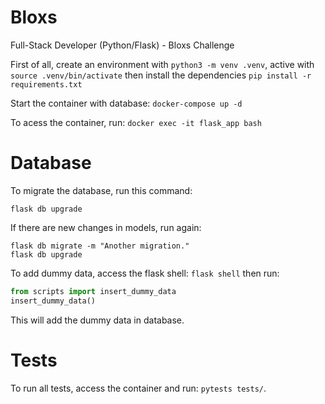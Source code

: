 # Bloxs

Full-Stack Developer (Python/Flask) - Bloxs Challenge


First of all, create an environment with ```python3 -m venv .venv```, active with ```source .venv/bin/activate``` then install the dependencies ```pip install -r requirements.txt```

Start the container with database:
```docker-compose up -d```

To acess the container, run:
```docker exec -it flask_app bash```


# Database

To migrate the database, run this command:
```
flask db upgrade
```

If there are new changes in models, run again:
```
flask db migrate -m "Another migration."
flask db upgrade
```

To add dummy data, access the flask shell:
```flask shell``` then run:
```python
from scripts import insert_dummy_data
insert_dummy_data()
```

This will add the dummy data in database.

# Tests

To run all tests, access the container and run: ```pytests tests/```.

